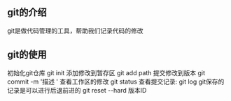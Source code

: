 ## git的介绍
git是做代码管理的工具，帮助我们记录代码的修改

## git的使用
初始化git仓库    git init
添加修改到暂存区  git add path
提交修改到版本   git commit -m  '描述 '
查看工作区的修改  git status 
查看提交记录: git  log
git保存的记录是可以进行后退前进的   git reset  --hard  版本ID


